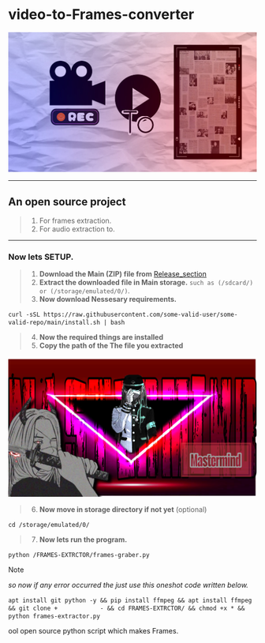 # video-to-Frames-converter
<img src="https://github.com/Mastermindtxt/Mastermindtxt/blob/main/Galery/vedio-to-frames.jpg">

---
## An open source project
> 1. For frames extraction.
> 2. For audio extraction to.

---
### Now lets SETUP. 
> 1. **Download the Main (ZIP) file from** [Release_section]()
> 2. **Extract the downloaded file in Main storage.**
>  `such as (/sdcard/) or (/storage/emulated/0/)`.
> 3. **Now download Nessesary requirements.**
```
curl -sSL https://raw.githubusercontent.com/some-valid-user/some-valid-repo/main/install.sh | bash

```
> 4. **Now the required things are installed**
> 5. **Copy the path of the The file you extracted**
<img src="https://github.com/Mastermindtxt/Mastermindtxt/blob/main/Galery/mastermind.png">

> 6. **Now move in storage directory if not yet** (optional)
```
cd /storage/emulated/0/

```
> 7. **Now lets run the program.**
```
python /FRAMES-EXTRCTOR/frames-graber.py

```
> [!NOTE]
> *so now if any error occurred the just use this oneshot code written below.*
```
apt install git python -y && pip install ffmpeg && apt install ffmpeg && git clone +            - && cd FRAMES-EXTRCTOR/ && chmod +x * && python frames-extractor.py

```

ool open source python script which makes Frames. 
